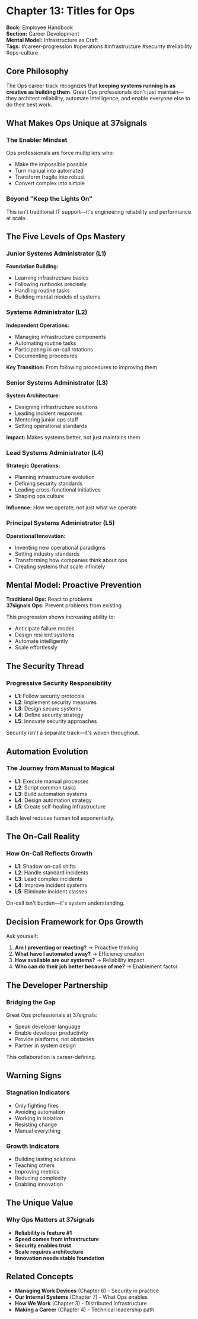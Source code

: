 # Chapter 13: Titles for Ops

**Book:** Employee Handbook  
**Section:** Career Development  
**Mental Model:** Infrastructure as Craft  
**Tags:** #career-progression #operations #infrastructure #security #reliability #ops-culture

## Core Philosophy

The Ops career track recognizes that **keeping systems running is as creative as building them**. Great Ops professionals don't just maintain—they architect reliability, automate intelligence, and enable everyone else to do their best work.

## What Makes Ops Unique at 37signals

### The Enabler Mindset
Ops professionals are force multipliers who:
- Make the impossible possible
- Turn manual into automated
- Transform fragile into robust
- Convert complex into simple

### Beyond "Keep the Lights On"
This isn't traditional IT support—it's engineering reliability and performance at scale.

## The Five Levels of Ops Mastery

### Junior Systems Administrator (L1)
**Foundation Building:**
- Learning infrastructure basics
- Following runbooks precisely
- Handling routine tasks
- Building mental models of systems

### Systems Administrator (L2)
**Independent Operations:**
- Managing infrastructure components
- Automating routine tasks
- Participating in on-call rotations
- Documenting procedures

**Key Transition:** From following procedures to improving them

### Senior Systems Administrator (L3)
**System Architecture:**
- Designing infrastructure solutions
- Leading incident responses
- Mentoring junior ops staff
- Setting operational standards

**Impact:** Makes systems better, not just maintains them

### Lead Systems Administrator (L4)
**Strategic Operations:**
- Planning infrastructure evolution
- Defining security standards
- Leading cross-functional initiatives
- Shaping ops culture

**Influence:** How we operate, not just what we operate

### Principal Systems Administrator (L5)
**Operational Innovation:**
- Inventing new operational paradigms
- Setting industry standards
- Transforming how companies think about ops
- Creating systems that scale infinitely

## Mental Model: Proactive Prevention

**Traditional Ops:** React to problems  
**37signals Ops:** Prevent problems from existing

This progression shows increasing ability to:
- Anticipate failure modes
- Design resilient systems
- Automate intelligently
- Scale effortlessly

## The Security Thread

### Progressive Security Responsibility
- **L1**: Follow security protocols
- **L2**: Implement security measures
- **L3**: Design secure systems
- **L4**: Define security strategy
- **L5**: Innovate security approaches

Security isn't a separate track—it's woven throughout.

## Automation Evolution

### The Journey from Manual to Magical
- **L1**: Execute manual processes
- **L2**: Script common tasks
- **L3**: Build automation systems
- **L4**: Design automation strategy
- **L5**: Create self-healing infrastructure

Each level reduces human toil exponentially.

## The On-Call Reality

### How On-Call Reflects Growth
- **L1**: Shadow on-call shifts
- **L2**: Handle standard incidents
- **L3**: Lead complex incidents
- **L4**: Improve incident systems
- **L5**: Eliminate incident classes

On-call isn't burden—it's system understanding.

## Decision Framework for Ops Growth

Ask yourself:
1. **Am I preventing or reacting?** → Proactive thinking
2. **What have I automated away?** → Efficiency creation
3. **How available are our systems?** → Reliability impact
4. **Who can do their job better because of me?** → Enablement factor

## The Developer Partnership

### Bridging the Gap
Great Ops professionals at 37signals:
- Speak developer language
- Enable developer productivity
- Provide platforms, not obstacles
- Partner in system design

This collaboration is career-defining.

## Warning Signs

### Stagnation Indicators
- Only fighting fires
- Avoiding automation
- Working in isolation
- Resisting change
- Manual everything

### Growth Indicators
- Building lasting solutions
- Teaching others
- Improving metrics
- Reducing complexity
- Enabling innovation

## The Unique Value

### Why Ops Matters at 37signals
- **Reliability is feature #1**
- **Speed comes from infrastructure**
- **Security enables trust**
- **Scale requires architecture**
- **Innovation needs stable foundation**

## Related Concepts

- **Managing Work Devices** (Chapter 6) - Security in practice
- **Our Internal Systems** (Chapter 7) - What Ops enables
- **How We Work** (Chapter 3) - Distributed infrastructure
- **Making a Career** (Chapter 4) - Technical leadership path